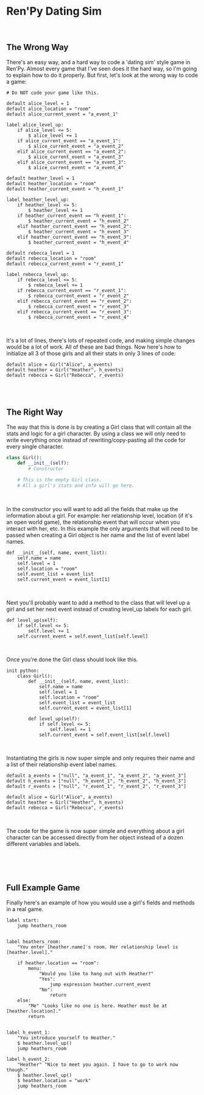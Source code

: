 # Ren'Py Dating Sim

<br>

## The Wrong Way
There's an easy way, and a hard way to code a 'dating sim' style game in Ren'Py. Almost every game that I've seen does it the hard way, so I'm going to explain how to do it properly. But first, let's look at the wrong way to code a game:
```renpy
# Do NOT code your game like this.

default alice_level = 1
default alice_location = "room"
default alice_current_event = "a_event_1"

label alice_level_up:
    if alice_level <= 5:
        $ alice_level += 1
    if alice_current_event == "a_event_1":
        $ alice_current_event = "a_event_2"
    elif alice_current_event == "a_event_2":
        $ alice_current_event = "a_event_3"
    elif alice_current_event == "a_event_3":
        $ alice_current_event = "a_event_4"

default heather_level = 1
default heather_location = "room"
default heather_current_event = "h_event_1"

label heather_level_up:
    if heather_level <= 5:
        $ heather_level += 1
    if heather_current_event == "h_event_1":
        $ heather_current_event = "h_event_2"
    elif heather_current_event == "h_event_2":
        $ heather_current_event = "h_event_3"
    elif heather_current_event == "h_event_3":
        $ heather_current_event = "h_event_4"

default rebecca_level = 1
default rebecca_location = "room"
default rebecca_current_event = "r_event_1"

label rebecca_level_up:
    if rebecca_level <= 5:
        $ rebecca_level += 1
    if rebecca_current_event == "r_event_1":
        $ rebecca_current_event = "r_event_2"
    elif rebecca_current_event == "r_event_2":
        $ rebecca_current_event = "r_event_3"
    elif rebecca_current_event == "r_event_3":
        $ rebecca_current_event = "r_event_4"
```

<br>

It's a lot of lines, there's lots of repeated code, and making simple changes would be a lot of work. All of these are bad things. Now here's how to initialize all 3 of those girls and all their stats in only 3 lines of code:
```renpy
default alice = Girl("Alice", a_events)
default heather = Girl("Heather", h_events)
default rebecca = Girl("Rebecca", r_events)
```

<br>
<br>

## The Right Way
The way that this is done is by creating a Girl class that will contain all the stats and logic for a girl character. By using a class we will only need to write everything once instead of rewriting/copy-pasting all the code for every single character.
```python
class Girl():
    def __init__(self):
        # Constructor

    # This is the empty Girl class.
    # All a girl's stats and info will go here.
```

<br>

In the constructor you will want to add all the fields that make up the information about a girl. For example: her relationship level, location (if it's an open world game), the relationship event that will occur when you interact with her, etc. In this example the only arguments that will need to be passed when creating a Girl object is her name and the list of event label names.
```renpy
def __init__(self, name, event_list):
    self.name = name
    self.level = 1
    self.location = "room"
    self.event_list = event_list
    self.current_event = event_list[1]
```

<br>

Next you'll probably want to add a method to the class that will level up a girl and set her next event instead of creating level_up labels for each girl.
```renpy
def level_up(self):
    if self.level <= 5:
        self.level += 1
    self.current_event = self.event_list[self.level]
```

<br>

Once you're done the Girl class should look like this.
```renpy
init python:
    class Girl():
        def __init__(self, name, event_list):
            self.name = name
            self.level = 1
            self.location = "room"
            self.event_list = event_list
            self.current_event = event_list[1]

        def level_up(self):
            if self.level <= 5:
                self.level += 1
            self.current_event = self.event_list[self.level]
```

<br>

Instantiating the girls is now super simple and only requires their name and a list of their relationship event label names.
```renpy
default a_events = ["null", "a_event_1", "a_event_2", "a_event_3"]
default h_events = ["null", "h_event_1", "h_event_2", "h_event_3"]
default r_events = ["null", "r_event_1", "r_event_2", "r_event_3"]

default alice = Girl("Alice", a_events)
default heather = Girl("Heather", h_events)
default rebecca = Girl("Rebecca", r_events)
```

<br>

The code for the game is now super simple and everything about a girl character can be accessed directly from her object instead of a dozen different variables and labels.

<br>
<br>
<br>

## Full Example Game
Finally here's an example of how you would use a girl's fields and methods in a real game.
```renpy
label start:
    jump heathers_room


label heathers_room:
    "You enter [heather.name]'s room. Her relationship level is [heather.level]."

    if heather.location == "room":
        menu:
            "Would you like to hang out with Heather?"
            "Yes":
                jump expression heather.current_event
            "No":
                return
    else:
        "Me" "Looks like no one is here. Heather must be at [heather.location]."
        return


label h_event_1:
    "You introduce yourself to Heather."
    $ heather.level_up()
    jump heathers_room

label h_event_2:
    "Heather" "Nice to meet you again. I have to go to work now though."
    $ heather.level_up()
    $ heather.location = "work"
    jump heathers_room
```
